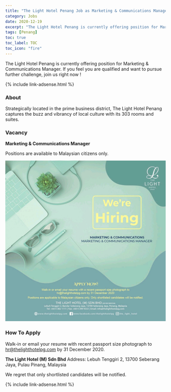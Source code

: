 ```yaml
---
title: "The Light Hotel Penang Job as Marketing & Communications Manager" 
category: Jobs 
date: 2020-12-19
excerpt: "The Light Hotel Penang is currently offering position for Marketing & Communications Manager." 
tags: [Penang] 
toc: true 
toc_label: TOC 
toc_icon: "fire" 
--- 
```


The Light Hotel Penang is currently offering position for Marketing & Communications Manager. If you feel you are qualified and want to pursue further challenge, join us right now !

{% include link-adsense.html %} 

### About
Strategically located in the prime business district, The Light Hotel Penang captures the buzz and vibrancy of local culture with its 303 rooms and suites.

### Vacancy
**Marketing & Communications Manager**

Positions are available to Malaysian citizens only.

![The Light Hotel Penang Marcomm Manager!](/assets/images/2020-12/the-light-hotel-penang-vacancy-marcomm-manager.jpg "The Light Hotel Penang Marcomm Manager")

### How To Apply
Walk-in or email your resume with recent passport size photograph to hr@thelighthotelpg.com by 31 December 2020.

**The Light Hotel (M) Sdn Bhd**
Address: Lebuh Tenggiri 2, 13700 Seberang Jaya, Pulau Pinang, Malaysia

We regret that only shortlisted candidates will be notified.

{% include link-adsense.html %} 